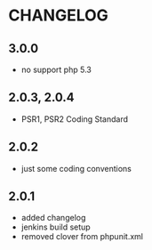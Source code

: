 # CHANGELOG

## 3.0.0

- no support php 5.3

## 2.0.3, 2.0.4

- PSR1, PSR2 Coding Standard

## 2.0.2

- just some coding conventions

## 2.0.1

- added changelog
- jenkins build setup
- removed clover from phpunit.xml